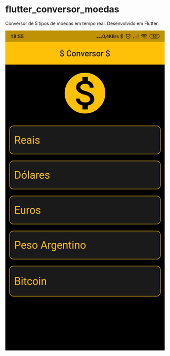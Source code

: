# flutter_conversor_moedas

Conversor de 5 tipos de moedas em tempo real. Desenvolvido em Flutter.

![picture](assets/screen/screen_001.JPG)